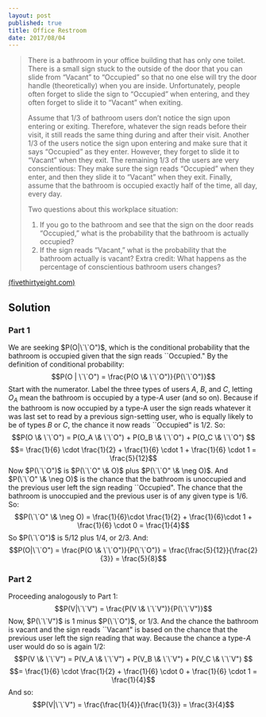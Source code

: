 ```yaml
---
layout: post
published: true
title: Office Restroom
date: 2017/08/04
---
```


>There is a bathroom in your office building that has only one toilet. There is a small sign stuck to the outside of the door that you can slide from “Vacant” to “Occupied” so that no one else will try the door handle (theoretically) when you are inside. Unfortunately, people often forget to slide the sign to “Occupied” when entering, and they often forget to slide it to “Vacant” when exiting.
>
>Assume that 1/3 of bathroom users don’t notice the sign upon entering or exiting. Therefore, whatever the sign reads before their visit, it still reads the same thing during and after their visit. Another 1/3 of the users notice the sign upon entering and make sure that it says “Occupied” as they enter. However, they forget to slide it to “Vacant” when they exit. The remaining 1/3 of the users are very conscientious: They make sure the sign reads “Occupied” when they enter, and then they slide it to “Vacant” when they exit. Finally, assume that the bathroom is occupied exactly half of the time, all day, every day.
>
>Two questions about this workplace situation:
>
>1. If you go to the bathroom and see that the sign on the door reads “Occupied,” what is the probability that the bathroom is actually occupied?
>2. If the sign reads “Vacant,” what is the probability that the bathroom actually is vacant?
>Extra credit: What happens as the percentage of conscientious bathroom users changes?
<!--more-->
[(fivethirtyeight.com)](https://fivethirtyeight.com/features/is-this-bathroom-occupied/)

## Solution

### Part 1

We are seeking $P(O|\`\`O")$, which is the conditional probability that the bathroom is occupied given that the sign reads \`\`Occupied." By the definition of conditional probability:
$$P(O | \`\`O") = \frac{P(O \& \`\`O")}{P(\`\`O")}$$
Start with the numerator. Label the three types of users $A$, $B$, and $C$, letting $O_A$ mean the bathroom is occupied by a type-$A$ user (and so on). Because if the bathroom is now occupied by a type-A user the sign reads whatever it was last set to read by a previous sign-setting user, who is equally likely to be of types $B$ or $C$, the chance it now reads \`\`Occupied" is $1/2$. So:
$$P(O \& \`\`O") = P(O_A \& \`\`O") + P(O_B \& \`\`O") + P(O_C \& \`\`O") $$
$$= \frac{1}{6} \cdot \frac{1}{2} + \frac{1}{6} \cdot 1 + \frac{1}{6} \cdot 1 = \frac{5}{12}$$
Now $P(\`\`O")$ is $P(\`\`O" \& O)$ plus $P(\`\`O" \& \neg O)$. And $P(\`\`O" \& \neg O)$ is the chance that the bathroom is unoccupied and the previous user left the sign reading \`\`Occupied". The chance that the bathroom is unoccupied and the previous user is of any given type is $1/6$. So:
$$P(\`\`O" \& \neg O) = \frac{1}{6}\cdot \frac{1}{2} + \frac{1}{6}\cdot 1 +
\frac{1}{6} \cdot 0 = \frac{1}{4}$$
So $P(\`\`O")$ is $5/12$ plus $1/4$, or $2/3$. And:
$$P(O|\`\`O") = \frac{P(O \& \`\`O")}{P(\`\`O")}
=  \frac{\frac{5}{12}}{\frac{2}{3}} = \frac{5}{8}$$

### Part 2

Proceeding analogously to Part 1:
$$P(V|\`\`V") = \frac{P(V \& \`\`V")}{P(\`\`V")}$$
Now, $P(\`\`V")$ is $1$ minus $P(\`\`O")$, or $1/3$.
And the chance the bathroom is vacant and the sign reads \`\`Vacant" is based on the chance that the previous user left the sign reading that way. Because the chance a type-$A$ user would do so is again $1/2$:
$$P(V \& \`\`V") = P(V_A \& \`\`V") + P(V_B \& \`\`V") + P(V_C \& \`\`V") $$
$$= \frac{1}{6} \cdot \frac{1}{2} + \frac{1}{6} \cdot 0 + \frac{1}{6} \cdot 1 = \frac{1}{4}$$
And so:
$$P(V|\`\`V") = \frac{\frac{1}{4}}{\frac{1}{3}} = \frac{3}{4}$$


<br>
